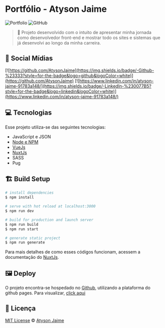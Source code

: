 # Portfólio - Atyson Jaime

![Portfolio](https://img.shields.io/badge/Atysonjaime-Portfólio-green)
![GitHub](https://img.shields.io/github/license/Atysonjaime/atysonjaime.github.io)

> 📖 Projeto desenvolvido com o intuito de apresentar minha jornada como desenvolvedor front-end e mostrar todo os sites e sistemas que já desenvolvi ao longo da minha carreira.

## 📱 Social Mídias

[![https://github.com/AtysonJaime](https://img.shields.io/badge/-Github-%23333?style=for-the-badge&logo=github&logoColor=white)](https://github.com/AtysonJaime)
[![https://www.linkedin.com/in/atyson-jaime-91783a148/](https://img.shields.io/badge/-LinkedIn-%230077B5?style=for-the-badge&logo=linkedin&logoColor=white)](https://www.linkedin.com/in/atyson-jaime-91783a148/)

## 💻 Tecnologias

Esse projeto utiliza-se das seguintes tecnologias:

- JavaScript e JSON
- [Node e NPM](https://nodejs.org/en/)
- [VueJs](vuejs.org/)
- [NuxtJs](https://nuxtjs.org)
- SASS
- Pug

## 🏗️ Build Setup

```bash
# install dependencies
$ npm install

# serve with hot reload at localhost:3000
$ npm run dev

# build for production and launch server
$ npm run build
$ npm run start

# generate static project
$ npm run generate
```

Para mais detalhes de como esses códigos funcionam, acessem a documentação do [NuxtJs](https://nuxtjs.org).

## 🖼️ Deploy

O projeto encontra-se hospedado no [Github](https://github.com/), utilizando a plataforma do github pages. Para visualizar, [click aqui](https://atysonjaime.github.io)

## 📝 Licença

[MIT License](https://github.com/AtysonJaime/AtysonJaime.github.io/blob/master/LICENCE) © [Atyson Jaime](https://atysonjaime.github.io)
